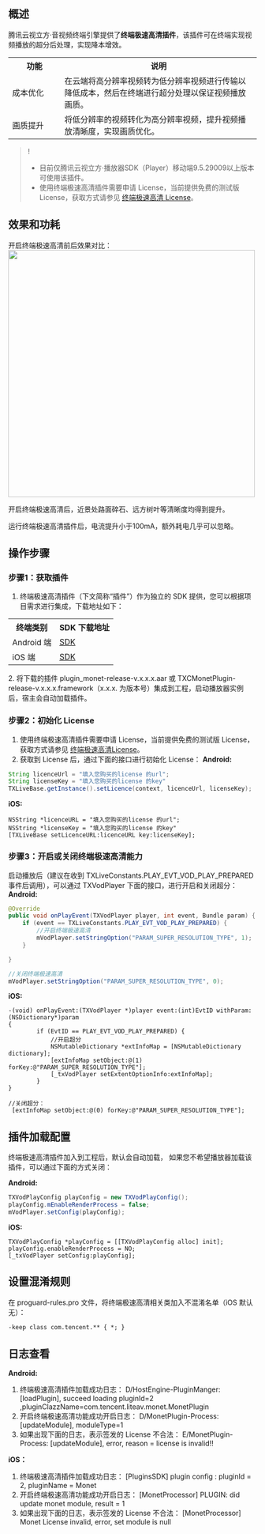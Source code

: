 ## 概述
腾讯云视立方·音视频终端引擎提供了**终端极速高清插件**，该插件可在终端实现视频播放的超分后处理，实现降本增效。
<table>
   <tr>
      <th style="width: 90px;">功能</td>
      <th >说明</td>
   </tr>
   <tr>
      <td>成本优化</td>
      <td>在云端将高分辨率视频转为低分辨率视频进行传输以降低成本，然后在终端进行超分处理以保证视频播放画质。</td>
   </tr>
   <tr>
      <td>画质提升</td>
      <td>将低分辨率的视频转化为高分辨率视频，提升视频播放清晰度，实现画质优化。</td>
   </tr>
</table>

>!
>- 目前仅腾讯云视立方·播放器SDK（Player）移动端9.5.29009以上版本可使用该插件。
>- 使用终端极速高清插件需要申请 License，当前提供免费的测试版 License，获取方式请参见 [终端极速高清 License](https://cloud.tencent.com/document/product/1449/68750)。

## 效果和功耗

开启终端极速高清前后效果对比：
<img style="width:500px; max-width: inherit;" src="https://qcloudimg.tencent-cloud.cn/raw/65767a90a82683bf7c68716c5bd96e97.png" />

开启终端极速高清后，近景处路面碎石、远方树叶等清晰度均得到提升。

运行终端极速高清插件后，电流提升小于100mA，额外耗电几乎可以忽略。

## 操作步骤
### 步骤1：获取插件
1. 终端极速高清插件（下文简称“插件”）作为独立的 SDK 提供，您可以根据项目需求进行集成，下载地址如下：
<table>
   <tr>
      <th>终端类别</td>
      <th >SDK 下载地址</td>
   </tr>
   <tr>
      <td>Android 端</td>
      <td><a href="https://mediacloud-76607.gzc.vod.tencent-cloud.com/TXCTbPlayer/TXCTbPlayerSDK/Release/Android/plugins/monet/plugin_monet_release_latest.zip">SDK</a></td>
   </tr>
   <tr>
      <td>iOS 端</td>
      <td><a href="https://mediacloud-76607.gzc.vod.tencent-cloud.com/TXCTbPlayer/TXCTbPlayerSDK/Release/iOS/plugins/monet/plugin_monet_release_latest.zip">SDK</a></td>
   </tr>
</table>
2. 将下载的插件 plugin_monet-release-v.x.x.x.aar 或 TXCMonetPlugin-release-v.x.x.x.framework（x.x.x. 为版本号）集成到工程，启动播放器实例后，宿主会自动加载插件。

### 步骤2：初始化 License
1. 使用终端极速高清插件需要申请 License，当前提供免费的测试版 License，获取方式请参见 [终端极速高清License](https://cloud.tencent.com/document/product/1449/68750)。
2. 获取到 License 后，通过下面的接口进行初始化 License：
**Android:**
```java
String licenceUrl = "填入您购买的license 的url";
String licenseKey = "填入您购买的license 的key"
TXLiveBase.getInstance().setLicence(context, licenceUrl, licenseKey);
```
**iOS:**
```iOS
NSString *licenceURL = "填入您购买的license 的url";
NSString *licenseKey = "填入您购买的license 的key"
[TXLiveBase setLicenceURL:licenceURL key:licenseKey];
```


### 步骤3：开启或关闭终端极速高清能力

启动播放后（建议在收到 TXLiveConstants.PLAY_EVT_VOD_PLAY_PREPARED 事件后调用），可以通过 TXVodPlayer 下面的接口，进行开启和关闭超分：
**Android:**
```java
@Override
public void onPlayEvent(TXVodPlayer player, int event, Bundle param) {
    if (event == TXLiveConstants.PLAY_EVT_VOD_PLAY_PREPARED) {
        //开启终端极速高清   
        mVodPlayer.setStringOption("PARAM_SUPER_RESOLUTION_TYPE", 1);
    }

}

//关闭终端极速高清
mVodPlayer.setStringOption("PARAM_SUPER_RESOLUTION_TYPE", 0);
```
**iOS:**
```iOS
-(void) onPlayEvent:(TXVodPlayer *)player event:(int)EvtID withParam:(NSDictionary*)param
{
		if (EvtID == PLAY_EVT_VOD_PLAY_PREPARED) {
			//开启超分
 			NSMutableDictionary *extInfoMap = [NSMutableDictionary dictionary];
 			[extInfoMap setObject:@(1) forKey:@"PARAM_SUPER_RESOLUTION_TYPE"];
 			[_txVodPlayer setExtentOptionInfo:extInfoMap];
		}
}

//关闭超分：
 [extInfoMap setObject:@(0) forKey:@"PARAM_SUPER_RESOLUTION_TYPE"];
```

## 插件加载配置
终端极速高清插件加入到工程后，默认会自动加载， 如果您不希望播放器加载该插件，可以通过下面的方式关闭：

**Android:**
```java
TXVodPlayConfig playConfig = new TXVodPlayConfig();
playConfig.mEnableRenderProcess = false;
mVodPlayer.setConfig(playConfig);
```
**iOS:**
```
TXVodPlayConfig *playConfig = [[TXVodPlayConfig alloc] init];
playConfig.enableRenderProcess = NO;
[_txVodPlayer setConfig:playConfig];
```

## 设置混淆规则

在 proguard-rules.pro 文件，将终端极速高清相关类加入不混淆名单（iOS 默认无）：
```xml
-keep class com.tencent.** { *; }
```

## 日志查看

**Android:**
1. 终端极速高清插件加载成功日志：
D/HostEngine-PluginManger: [loadPlugin], succeed loading pluginId=2 ,pluginClazzName=com.tencent.liteav.monet.MonetPlugin
2. 开启终端极速高清功能成功开启日志：
 D/MonetPlugin-Process: [updateModule], moduleType=1
3. 如果出现下面的日志，表示签发的 License 不合法：
E/MonetPlugin-Process: [updateModule], error, reason = license is invalid!!

**iOS：**

1. 终端极速高清插件加载成功日志：
[PluginsSDK] plugin config : pluginId = 2, pluginName = Monet
2. 开启终端极速高清功能成功开启日志：
 [MonetProcessor] PLUGIN: did update monet module, result = 1
3. 如果出现下面的日志，表示签发的 License 不合法：
[MonetProcessor] Monet License invalid, error, set module is null

